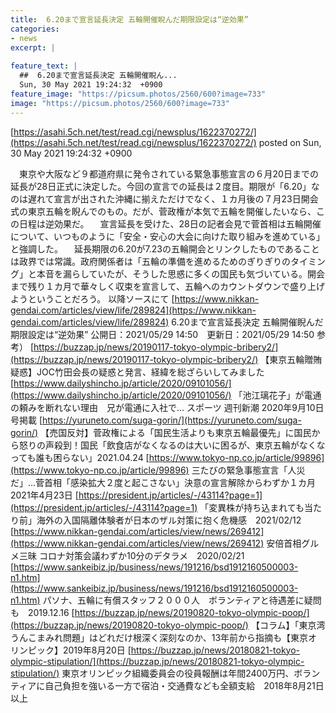 ```yaml
---
title:  6.20まで宣言延長決定 五輪開催睨んだ期限設定は“逆効果”  
categories:
- news
excerpt: |
  
feature_text: |
  ##  6.20まで宣言延長決定 五輪開催睨ん...
  Sun, 30 May 2021 19:24:32  +0900
feature_image: "https://picsum.photos/2560/600?image=733"
image: "https://picsum.photos/2560/600?image=733"
---
```


[https://asahi.5ch.net/test/read.cgi/newsplus/1622370272/](https://asahi.5ch.net/test/read.cgi/newsplus/1622370272/)
posted on Sun, 30 May 2021 19:24:32  +0900

<!--more-->

　東京や大阪など９都道府県に発令されている緊急事態宣言の６月20日までの延長が28日正式に決定した。今回の宣言での延長は２度目。期限が「6.20」なのは遅れて宣言が出された沖縄に揃えただけでなく、１カ月後の７月23日開会式の東京五輪を睨んでのもの。だが、菅政権が本気で五輪を開催したいなら、この日程は逆効果だ。 　宣言延長を受けた、28日の記者会見で菅首相は五輪開催について、いつものように「安全・安心の大会に向けた取り組みを進めている」と強調した。 　延長期限の6.20が7.23の五輪開会とリンクしたものであることは政界では常識。政府関係者は「五輪の準備を進めるためのぎりぎりのタイミング」と本音を漏らしていたが、そうした思惑に多くの国民も気づいている。開会まで残り１カ月で華々しく収束を宣言して、五輪へのカウントダウンで盛り上げようということだろう。 以降ソースにて [https://www.nikkan-gendai.com/articles/view/life/289824](https://www.nikkan-gendai.com/articles/view/life/289824) 6.20まで宣言延長決定 五輪開催睨んだ期限設定は“逆効果” 公開日：2021/05/29 14:50　更新日：2021/05/29 14:50 参考） [https://buzzap.jp/news/20190117-tokyo-olympic-bribery2/](https://buzzap.jp/news/20190117-tokyo-olympic-bribery2/) 【東京五輪贈賄疑惑】JOC竹田会長の疑惑と発言、経緯を総ざらいしてみました [https://www.dailyshincho.jp/article/2020/09101056/](https://www.dailyshincho.jp/article/2020/09101056/) 「池江璃花子」が電通の頼みを断れない理由　兄が電通に入社で… スポーツ 週刊新潮 2020年9月10日号掲載 [https://yuruneto.com/suga-gorin/](https://yuruneto.com/suga-gorin/) 【売国反対】菅政権による「国民生活よりも東京五輪最優先」に国民から怒りの声殺到！国民「飲食店がなくなるのは大いに困るが、東京五輪がなくなっても誰も困らない」2021.04.24 [https://www.tokyo-np.co.jp/article/99896](https://www.tokyo-np.co.jp/article/99896) 三たびの緊急事態宣言「人災だ」…菅首相「感染拡大２度と起こさない」決意の宣言解除からわずか１カ月 2021年4月23日 [https://president.jp/articles/-/43114?page=1](https://president.jp/articles/-/43114?page=1) 「変異株が持ち込まれても当たり前」海外の入国隔離体験者が日本のザル対策に抱く危機感　2021/02/12 [https://www.nikkan-gendai.com/articles/view/news/269412](https://www.nikkan-gendai.com/articles/view/news/269412) 安倍首相グルメ三昧 コロナ対策会議わずか10分のデタラメ　2020/02/21 [https://www.sankeibiz.jp/business/news/191216/bsd1912160500003-n1.htm](https://www.sankeibiz.jp/business/news/191216/bsd1912160500003-n1.htm) パソナ、五輪に有償スタッフ２０００人　ボランティアと待遇差に疑問も　2019.12.16 [https://buzzap.jp/news/20190820-tokyo-olympic-poop/](https://buzzap.jp/news/20190820-tokyo-olympic-poop/) 【コラム】「東京湾うんこまみれ問題」はどれだけ根深く深刻なのか、13年前から指摘も【東京オリンピック】2019年8月20日 [https://buzzap.jp/news/20180821-tokyo-olympic-stipulation/](https://buzzap.jp/news/20180821-tokyo-olympic-stipulation/) 東京オリンピック組織委員会の役員報酬は年間2400万円、ボランティアに自己負担を強いる一方で宿泊・交通費なども全額支給　2018年8月21日 以上
